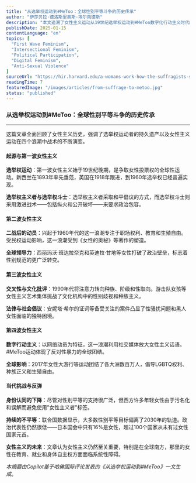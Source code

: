 ```yaml
---
title: "从选举权运动到#MeToo：全球性别平等斗争的历史传承"
author: "伊莎贝拉·德洛斯里奥斯·埃尔南德斯"
description: "本文追溯了女性主义运动从19世纪选举权运动到#MeToo数字化行动主义时代的演变历程。文章探讨了女性主义的四个浪潮、其历史背景，以及性别平等面临的持续全球挑战，包括政治参与、生育权利和社会污名化问题。"
publishDate: 2025-01-15
contentLanguage: "en" 
topics: [
  "First Wave Feminism",
  "Intersectional Feminism",
  "Political Participation",
  "Digital Feminism",
  "Anti-Sexual Violence"
]
sourceUrl: "https://hir.harvard.edu/a-womans-work-how-the-suffragists-shaped-modern-politics/"
readingTime: 7
featuredImage: "/images/articles/from-suffrage-to-metoo.jpg"
status: "published"
---
```

### **从选举权运动到#MeToo：全球性别平等斗争的历史传承**

---

这篇文章全面回顾了女性主义历史，强调了选举权运动者的持久遗产以及女性主义运动在四个浪潮中战术的不断演变。

#### **起源与第一波女性主义**

**选举权运动**：第一波女性主义始于19世纪晚期，是争取女性投票权的全球性运动。新西兰在1893年率先垂范，英国在1918年跟进，到1960年选举权已经普遍实现。

**选举权主义者与选举权斗士**：选举权主义者采取和平倡议的方式，而选举权斗士则采用激进战术——包括纵火和公开破坏——来要求政治包容。

#### **第二波女性主义**

**二战后的动员**：兴起于1960年代的这一浪潮专注于职场权利、教育和生殖自由。受民权运动影响，这一浪潮受到《女性的奥秘》等著作的塑造。

**全球领导力**：西丽玛沃·班达拉奈克和英迪拉·甘地等女性打破了政治壁垒，标志着性别规范的更广泛转变。

#### **第三波女性主义**

**交叉性与文化批评**：1990年代将注意力转向种族、阶级和性取向。游击队女孩等女性主义艺术集体挑战了文化机构中的性别歧视和种族主义。

**法律与社会倡议**：安妮塔·希尔的证词等备受关注的案件凸显了性骚扰问题和黑人女性面临的独特困境。

#### **第四波女性主义**

**数字行动主义**：以网络动员为特征，这一浪潮利用社交媒体放大女性主义话语。#MeToo运动体现了反对性暴力的全球团结。

**全球影响**：2017年女性大游行等运动团结了各大洲数百万人，倡导LGBTQ权利、种族正义和生殖自由。

#### **当代挑战与反弹**

**身份认同的下降**：尽管对性别平等的支持很广泛，但西方许多年轻女性由于污名化和误解而避免使用"女性主义者"标签。

**持续的不平等**：联合国数据显示，大多数性别平等目标偏离了2030年的轨道。政治代表性仍然很低——日本国会中只有16%是女性，超过100个国家从未有过女性国家元首。

**女性主义的未来**：文章认为女性主义仍然至关重要，特别是在全球南方，那里的女性在教育、就业和身体自主权方面面临系统性障碍。

*本摘要由Copilot基于哈佛国际评论发表的《从选举权运动到#MeToo》一文生成*。
